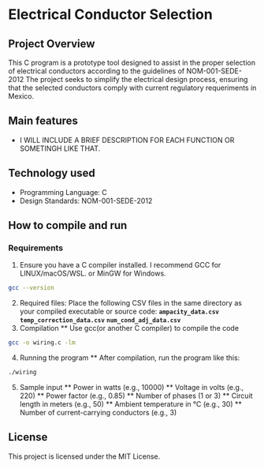 # Electrical Conductor Selection
## Project Overview
This C program is a prototype tool designed to assist in the proper selection of electrical conductors according to the guidelines of NOM-001-SEDE-2012
The project seeks to simplify the electrical design process, ensuring that the selected conductors comply with current regulatory requeriments in Mexico.
## Main features
* I WILL INCLUDE A BRIEF DESCRIPTION FOR EACH FUNCTION OR SOMETINGH LIKE THAT.

## Technology used
* Programming Language: C
* Design Standards: NOM-001-SEDE-2012

## How to compile and run

### Requirements
1. Ensure you have a C compiler installed. I recommend GCC for LINUX/macOS/WSL. or MinGW for Windows.
```bash
gcc --version
```
2. Required files: Place the following CSV files in the same directory as your compiled executable or source code: 
**`ampacity_data.csv`**
**`temp_correction_data.csv`**
**`num_cond_adj_data.csv`**
3. Compilation
** Use gcc(or another C compiler) to compile the code 
```bash
gcc -o wiring.c -lm
```
4. Running the program
** After compilation, run the program like this:
```bash
./wiring
```
5. Sample input
** Power in watts (e.g., 10000)
** Voltage in volts (e.g., 220)
** Power factor (e.g., 0.85)
** Number of phases (1 or 3)
** Circuit length in meters (e.g., 50)
** Ambient temperature in °C (e.g., 30)
** Number of current-carrying conductors (e.g., 3)

## License
This project is licensed under the MIT License. 
